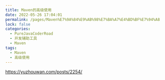 ```yaml
---
title: Maven的高级使用
date: 2022-05-26 17:04:01
permalink: /pages/Maven%E7%9A%84%E9%AB%98%E7%BA%A7%E4%BD%BF%E7%94%A8
lock: false
categories: 
  - PureJavaCoderRoad
  - 开发辅助工具
  - Maven
tags: 
  - Maven
  - 高级使用
---
```

https://yuzhouwan.com/posts/2254/